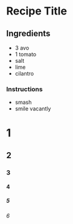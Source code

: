 
# Recipe Title

## Ingredients

* 3 avo
* 1 tomato 
* salt
* lime
* cilantro

### Instructions
* smash
* smile vacantly


# 1
## 2
### 3
#### 4
##### 5
###### 6

